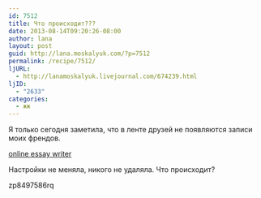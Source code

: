 ```yaml
---
id: 7512
title: Что происходит???
date: 2013-08-14T09:20:26-08:00
author: lana
layout: post
guid: http://lana.moskalyuk.com/?p=7512
permalink: /recipe/7512/
ljURL:
  - http://lanamoskalyuk.livejournal.com/674239.html
ljID:
  - "2633"
categories:
  - жж
---
```

Я только сегодня заметила, что в ленте друзей не появляются записи моих френдов.

<div>
  <a href='http://online-essay-service.com/' title='online essay writer'>online essay writer</a>
</div>

Настройки не меняла, никого не удаляла. Что происходит? 

<div>
  zp8497586rq
</div>